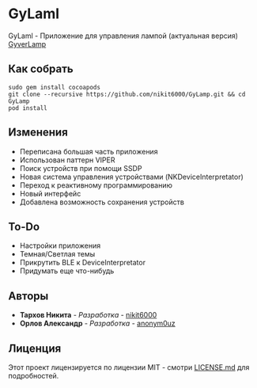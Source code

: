 # GyLaml

GyLaml - Приложение для управления лампой (актуальная версия) [GyverLamp](https://github.com/AlexGyver/GyverLamp) 

## Как собрать

```
sudo gem install cocoapods
git clone --recursive https://github.com/nikit6000/GyLamp.git && cd GyLamp
pod install
```

## Изменения

* Переписана большая часть приложения
* Использован паттерн VIPER
* Поиск устройств при помощи SSDP
* Новая система управления устройствами (NKDeviceInterpretator)
* Переход к реактивному программированию
* Новый интерфейс
* Добавлена возможность сохранения устройств

## To-Do

* Настройки приложения
* Темная/Светлая темы
* Прикрутить BLE к DeviceInterpretator
* Придумать еще что-нибудь 


## Авторы

* **Тархов Никита** - *Разработка* - [nikit6000](https://github.com/nikit6000)
* **Орлов Александр** - *Разработка* - [anonym0uz](https://github.com/anonym0uz)

## Лиценция

Этот проект лицензируется по лицензии MIT - смотри [LICENSE.md](LICENSE) для подробностей.
